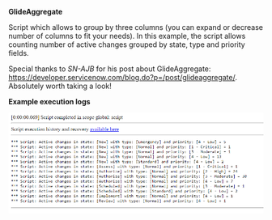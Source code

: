 **GlideAggregate**

Script which allows to group by three columns (you can expand or decrease number of columns to fit your needs). In this example, the script allows counting number of active changes grouped by state, type and priority fields.

Special thanks to *SN-AJB* for his post about GlideAggregate: https://developer.servicenow.com/blog.do?p=/post/glideaggregate/. Absolutely worth taking a look!

**Example execution logs**

![Logs](ScreenShot_1.PNG)
